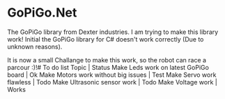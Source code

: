 # GoPiGo.Net
The GoPiGo library from Dexter industries. I am trying to make this library work!
Initial the GoPiGo library for C# doesn't work correctly (Due to unknown reasons).

It is now a small Challange to make this work, so the robot can race a parcour :)!# To do list
Topic | Status
Make Leds work on latest GoPiGo board | Ok
Make Motors work without big issues | Test
Make Servo work flawless | Todo
Make Ultrasonic sensor work | Todo
Make Voltage work | Works